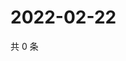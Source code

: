 # 2022-02-22

共 0 条

<!-- BEGIN WEIBO -->
<!-- 最后更新时间 Tue Feb 22 2022 01:14:08 GMT+0800 (China Standard Time) -->

<!-- END WEIBO -->

